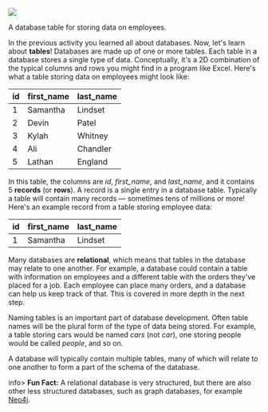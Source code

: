 ![](https://storage.googleapis.com/codevolve-assets/internal/courses/Database%20Fundamentals/employees-table.png)

<div class="caption">A database table for storing data on employees.</div>

In the previous activity you learned all about databases. Now, let's learn about **tables**! Databases are made up of one or more tables. Each table in a database stores a single type of data. Conceptually, it's a 2D combination of the typical columns and rows you might find in a program like Excel. Here's what a table storing data on employees might look like:

| id   | first_name | last_name |
| ---- | ---------- | --------- |
| 1    | Samantha   | Lindset   |
| 2    | Devin      | Patel     |
| 3    | Kylah      | Whitney   |
| 4    | Ali        | Chandler  |
| 5    | Lathan     | England   |

In this table, the columns are *id*, *first_name*, and *last_name*, and it contains 5 **records** (or **rows**). A record is a single entry in a database table. Typically a table will contain many records ― sometimes tens of millions or more! Here's an example record from a table storing employee data:

| id   | first_name | last_name |
| ---- | ---------- | --------- |
| 1    | Samantha   | Lindset   |

Many databases are **relational**, which means that tables in the database may relate to one another. For example, a database could contain a table with information on employees and a different table with the orders they've placed for a job. Each employee can place many orders, and a database can help us keep track of that. This is covered in more depth in the next step.

Naming tables is an important part of database development. Often table names will be the plural form of the type of data being stored. For example, a table storing cars would be named _cars_ (not _car_), one storing people would be called _people_, and so on.

A database will typically contain multiple tables, many of which will relate to one another to form a part of the schema of the database.

info> **Fun Fact:** A relational database is very structured, but there are also other less structured databases, such as graph databases, for example [Neo4j](https://neo4j.com/).

